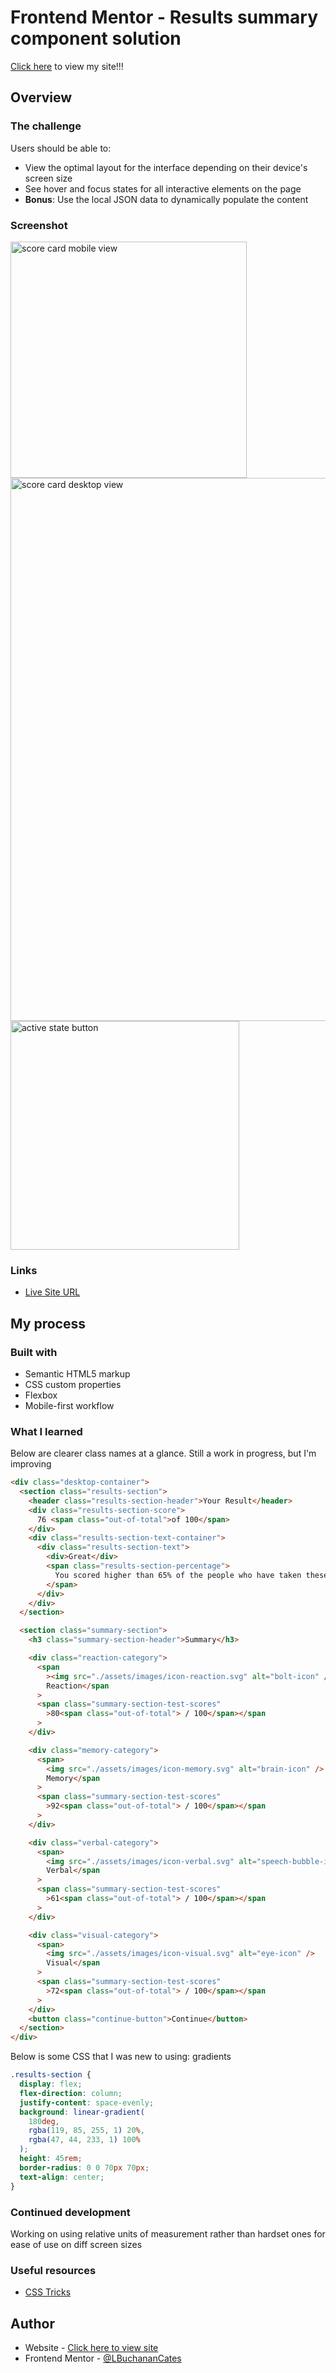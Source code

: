# Frontend Mentor - Results summary component solution

[Click here](https://monumental-speculoos-59ea87.netlify.app) to view my site!!!

## Overview

### The challenge

Users should be able to:

- View the optimal layout for the interface depending on their device's screen size
- See hover and focus states for all interactive elements on the page
- **Bonus**: Use the local JSON data to dynamically populate the content

### Screenshot
<img width="378" alt="score card mobile view" src="https://github.com/LBuchananCates/results-summary-card/assets/100169368/824f13ba-7063-4d01-9f1c-5c987293a3fc">
<img width="869" alt="score card desktop view" src="https://github.com/LBuchananCates/results-summary-card/assets/100169368/a70c7025-bdf6-4d22-996c-d84ab7eeab7e">
<img width="366" alt="active state button" src="https://github.com/LBuchananCates/results-summary-card/assets/100169368/4c7324ed-a14e-4006-a0f3-c915eb58356c">

### Links

- [Live Site URL](https://monumental-speculoos-59ea87.netlify.app)

## My process

### Built with

- Semantic HTML5 markup
- CSS custom properties
- Flexbox
- Mobile-first workflow

### What I learned

Below are clearer class names at a glance. Still a work in progress, but I'm improving

```html
<div class="desktop-container">
  <section class="results-section">
    <header class="results-section-header">Your Result</header>
    <div class="results-section-score">
      76 <span class="out-of-total">of 100</span>
    </div>
    <div class="results-section-text-container">
      <div class="results-section-text">
        <div>Great</div>
        <span class="results-section-percentage">
          You scored higher than 65% of the people who have taken these tests!
        </span>
      </div>
    </div>
  </section>

  <section class="summary-section">
    <h3 class="summary-section-header">Summary</h3>

    <div class="reaction-category">
      <span
        ><img src="./assets/images/icon-reaction.svg" alt="bolt-icon" />
        Reaction</span
      >
      <span class="summary-section-test-scores"
        >80<span class="out-of-total"> / 100</span></span
      >
    </div>

    <div class="memory-category">
      <span>
        <img src="./assets/images/icon-memory.svg" alt="brain-icon" />
        Memory</span
      >
      <span class="summary-section-test-scores"
        >92<span class="out-of-total"> / 100</span></span
      >
    </div>

    <div class="verbal-category">
      <span>
        <img src="./assets/images/icon-verbal.svg" alt="speech-bubble-icon" />
        Verbal</span
      >
      <span class="summary-section-test-scores"
        >61<span class="out-of-total"> / 100</span></span
      >
    </div>

    <div class="visual-category">
      <span>
        <img src="./assets/images/icon-visual.svg" alt="eye-icon" />
        Visual</span
      >
      <span class="summary-section-test-scores"
        >72<span class="out-of-total"> / 100</span></span
      >
    </div>
    <button class="continue-button">Continue</button>
  </section>
</div>
```

Below is some CSS that I was new to using: gradients

```css
.results-section {
  display: flex;
  flex-direction: column;
  justify-content: space-evenly;
  background: linear-gradient(
    180deg,
    rgba(119, 85, 255, 1) 20%,
    rgba(47, 44, 233, 1) 100%
  );
  height: 45rem;
  border-radius: 0 0 70px 70px;
  text-align: center;
}
```

### Continued development

Working on using relative units of measurement rather than hardset ones for ease of use on diff screen sizes

### Useful resources

- [CSS Tricks](https://www.css-tricks.com)

## Author

- Website - [Click here to view site](https://monumental-speculoos-59ea87.netlify.app)
- Frontend Mentor - [@LBuchananCates](https://www.frontendmentor.io/profile/lbuchanancates)
